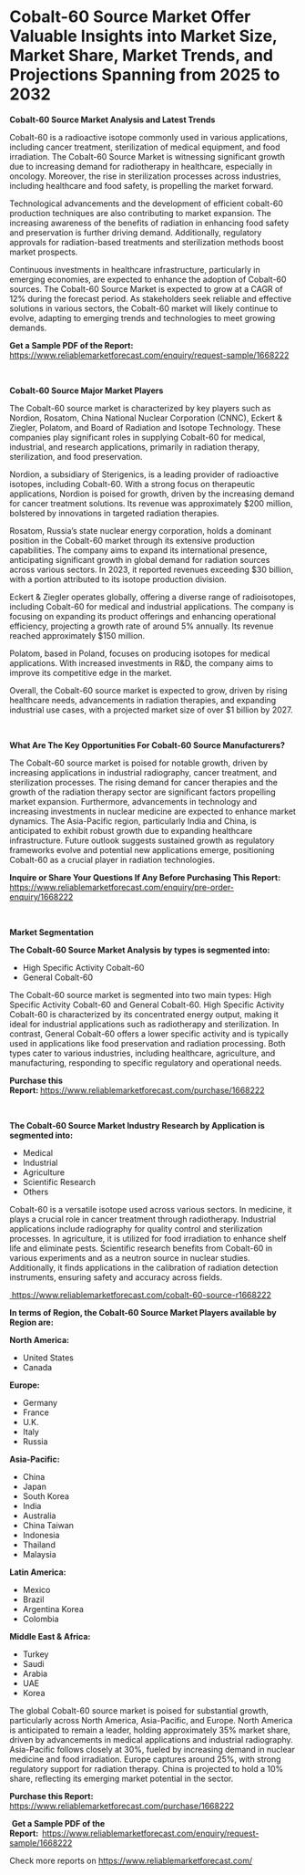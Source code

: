 <p><h1>Cobalt-60 Source Market Offer Valuable Insights into Market Size, Market Share, Market Trends, and Projections Spanning from 2025 to 2032</h1></p><p><strong>Cobalt-60 Source Market Analysis and Latest Trends</strong></p>
<p><p>Cobalt-60 is a radioactive isotope commonly used in various applications, including cancer treatment, sterilization of medical equipment, and food irradiation. The Cobalt-60 Source Market is witnessing significant growth due to increasing demand for radiotherapy in healthcare, especially in oncology. Moreover, the rise in sterilization processes across industries, including healthcare and food safety, is propelling the market forward.</p><p>Technological advancements and the development of efficient cobalt-60 production techniques are also contributing to market expansion. The increasing awareness of the benefits of radiation in enhancing food safety and preservation is further driving demand. Additionally, regulatory approvals for radiation-based treatments and sterilization methods boost market prospects.</p><p>Continuous investments in healthcare infrastructure, particularly in emerging economies, are expected to enhance the adoption of Cobalt-60 sources. The Cobalt-60 Source Market is expected to grow at a CAGR of 12% during the forecast period. As stakeholders seek reliable and effective solutions in various sectors, the Cobalt-60 market will likely continue to evolve, adapting to emerging trends and technologies to meet growing demands.</p></p>
<p><strong>Get a Sample PDF of the Report:&nbsp;</strong> <a href="https://www.reliablemarketforecast.com/enquiry/request-sample/1668222?utm_campaign=3197&utm_medium=2&utm_source=Github&utm_content=ia&utm_term=02042025&utm_id=cobalt-60-source">https://www.reliablemarketforecast.com/enquiry/request-sample/1668222</a></p>
<p>&nbsp;</p>
<p><strong>Cobalt-60 Source Major Market Players</strong></p>
<p><p>The Cobalt-60 source market is characterized by key players such as Nordion, Rosatom, China National Nuclear Corporation (CNNC), Eckert & Ziegler, Polatom, and Board of Radiation and Isotope Technology. These companies play significant roles in supplying Cobalt-60 for medical, industrial, and research applications, primarily in radiation therapy, sterilization, and food preservation.</p><p>Nordion, a subsidiary of Sterigenics, is a leading provider of radioactive isotopes, including Cobalt-60. With a strong focus on therapeutic applications, Nordion is poised for growth, driven by the increasing demand for cancer treatment solutions. Its revenue was approximately $200 million, bolstered by innovations in targeted radiation therapies.</p><p>Rosatom, Russia’s state nuclear energy corporation, holds a dominant position in the Cobalt-60 market through its extensive production capabilities. The company aims to expand its international presence, anticipating significant growth in global demand for radiation sources across various sectors. In 2023, it reported revenues exceeding $30 billion, with a portion attributed to its isotope production division.</p><p>Eckert & Ziegler operates globally, offering a diverse range of radioisotopes, including Cobalt-60 for medical and industrial applications. The company is focusing on expanding its product offerings and enhancing operational efficiency, projecting a growth rate of around 5% annually. Its revenue reached approximately $150 million.</p><p>Polatom, based in Poland, focuses on producing isotopes for medical applications. With increased investments in R&D, the company aims to improve its competitive edge in the market.</p><p>Overall, the Cobalt-60 source market is expected to grow, driven by rising healthcare needs, advancements in radiation therapies, and expanding industrial use cases, with a projected market size of over $1 billion by 2027.</p></p>
<p>&nbsp;</p>
<p><strong>What Are The Key Opportunities For Cobalt-60 Source Manufacturers?</strong></p>
<p><p>The Cobalt-60 source market is poised for notable growth, driven by increasing applications in industrial radiography, cancer treatment, and sterilization processes. The rising demand for cancer therapies and the growth of the radiation therapy sector are significant factors propelling market expansion. Furthermore, advancements in technology and increasing investments in nuclear medicine are expected to enhance market dynamics. The Asia-Pacific region, particularly India and China, is anticipated to exhibit robust growth due to expanding healthcare infrastructure. Future outlook suggests sustained growth as regulatory frameworks evolve and potential new applications emerge, positioning Cobalt-60 as a crucial player in radiation technologies.</p></p>
<p><strong>Inquire or Share Your Questions If Any Before Purchasing This Report:</strong> <a href="https://www.reliablemarketforecast.com/enquiry/pre-order-enquiry/1668222?utm_campaign=3197&utm_medium=2&utm_source=Github&utm_content=ia&utm_term=02042025&utm_id=cobalt-60-source">https://www.reliablemarketforecast.com/enquiry/pre-order-enquiry/1668222</a></p>
<p>&nbsp;</p>
<p><strong>Market Segmentation</strong></p>
<p><strong>The Cobalt-60 Source Market Analysis by types is segmented into:</strong></p>
<p><ul><li>High Specific Activity Cobalt-60</li><li>General Cobalt-60</li></ul></p>
<p><p>The Cobalt-60 source market is segmented into two main types: High Specific Activity Cobalt-60 and General Cobalt-60. High Specific Activity Cobalt-60 is characterized by its concentrated energy output, making it ideal for industrial applications such as radiotherapy and sterilization. In contrast, General Cobalt-60 offers a lower specific activity and is typically used in applications like food preservation and radiation processing. Both types cater to various industries, including healthcare, agriculture, and manufacturing, responding to specific regulatory and operational needs.</p></p>
<p><strong>Purchase this Report:&nbsp;</strong><a href="https://www.reliablemarketforecast.com/purchase/1668222?utm_campaign=3197&utm_medium=2&utm_source=Github&utm_content=ia&utm_term=02042025&utm_id=cobalt-60-source">https://www.reliablemarketforecast.com/purchase/1668222</a></p>
<p>&nbsp;</p>
<p><strong>The Cobalt-60 Source Market Industry Research by Application is segmented into:</strong></p>
<p><ul><li>Medical</li><li>Industrial</li><li>Agriculture</li><li>Scientific Research</li><li>Others</li></ul></p>
<p><p>Cobalt-60 is a versatile isotope used across various sectors. In medicine, it plays a crucial role in cancer treatment through radiotherapy. Industrial applications include radiography for quality control and sterilization processes. In agriculture, it is utilized for food irradiation to enhance shelf life and eliminate pests. Scientific research benefits from Cobalt-60 in various experiments and as a neutron source in nuclear studies. Additionally, it finds applications in the calibration of radiation detection instruments, ensuring safety and accuracy across fields.</p></p>
<p><a href="https://www.reliablemarketforecast.com/cobalt-60-source-r1668222?utm_campaign=3197&utm_medium=2&utm_source=Github&utm_content=ia&utm_term=02042025&utm_id=cobalt-60-source">&nbsp;https://www.reliablemarketforecast.com/cobalt-60-source-r1668222</a></p>
<p><strong>In terms of Region, the Cobalt-60 Source Market Players available by Region are:</strong></p>
<p>
    <p> <strong> North America: </strong>
        <ul>
            <li>United States</li>
            <li>Canada</li>
        </ul>
        </p> 
    <p> <strong> Europe: </strong>
        <ul>
            <li>Germany</li>
            <li>France</li>
            <li>U.K.</li>
            <li>Italy</li>
            <li>Russia</li>
        </ul>
        </p> 
    <p> <strong> Asia-Pacific: </strong>
        <ul>
            <li>China</li>
            <li>Japan</li>
            <li>South Korea</li>
            <li>India</li>
            <li>Australia</li>
            <li>China Taiwan</li>
            <li>Indonesia</li>
            <li>Thailand</li>
            <li>Malaysia</li>
        </ul>
        </p> 
    <p> <strong> Latin America: </strong>
        <ul>
            <li>Mexico</li>
            <li>Brazil</li>
            <li>Argentina Korea</li>
            <li>Colombia</li>
        </ul>
        </p> 
    <p> <strong> Middle East & Africa: </strong>
        <ul>
            <li>Turkey</li>
            <li>Saudi</li>
            <li>Arabia</li>
            <li>UAE</li>
            <li>Korea</li>
        </ul>
    </p>
    </p>
<p><p>The global Cobalt-60 source market is poised for substantial growth, particularly across North America, Asia-Pacific, and Europe. North America is anticipated to remain a leader, holding approximately 35% market share, driven by advancements in medical applications and industrial radiography. Asia-Pacific follows closely at 30%, fueled by increasing demand in nuclear medicine and food irradiation. Europe captures around 25%, with strong regulatory support for radiation therapy. China is projected to hold a 10% share, reflecting its emerging market potential in the sector.</p></p>
<p><strong>Purchase this Report: </strong><a href="https://www.reliablemarketforecast.com/purchase/1668222?utm_campaign=3197&utm_medium=2&utm_source=Github&utm_content=ia&utm_term=02042025&utm_id=cobalt-60-source">https://www.reliablemarketforecast.com/purchase/1668222</a></p>
<p>&nbsp;<strong>Get a Sample PDF of the Report:&nbsp;&nbsp;</strong><a href="https://www.reliablemarketforecast.com/enquiry/request-sample/1668222?utm_campaign=3197&utm_medium=2&utm_source=Github&utm_content=ia&utm_term=02042025&utm_id=cobalt-60-source">https://www.reliablemarketforecast.com/enquiry/request-sample/1668222</a></p>
<p><strong></strong></p>
<p>Check more reports on <a href="https://www.reliablemarketforecast.com/?utm_campaign=3197&utm_medium=2&utm_source=Github&utm_content=ia&utm_term=02042025&utm_id=cobalt-60-source">https://www.reliablemarketforecast.com/</a></p>